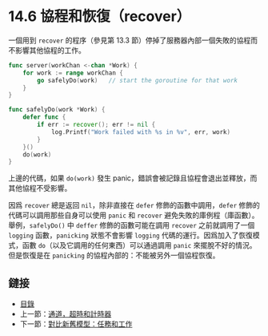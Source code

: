 # 14.6 協程和恢復（recover）

一個用到 `recover` 的程序（參見第 13.3 節）停掉了服務器內部一個失敗的協程而不影響其他協程的工作。

```go
func server(workChan <-chan *Work) {
    for work := range workChan {
        go safelyDo(work)   // start the goroutine for that work
    }
}

func safelyDo(work *Work) {
    defer func {
        if err := recover(); err != nil {
            log.Printf("Work failed with %s in %v", err, work)
        }
    }()
    do(work)
}
```

上邊的代碼，如果 `do(work)` 發生 panic，錯誤會被記錄且協程會退出並釋放，而其他協程不受影響。

因爲 `recover` 總是返回 `nil`，除非直接在 `defer` 修飾的函數中調用，`defer` 修飾的代碼可以調用那些自身可以使用 `panic` 和 `recover` 避免失敗的庫例程（庫函數）。舉例，`safelyDo()` 中 `deffer` 修飾的函數可能在調用 `recover` 之前就調用了一個 `logging` 函數，`panicking` 狀態不會影響 `logging` 代碼的運行。因爲加入了恢復模式，函數 `do`（以及它調用的任何東西）可以通過調用 `panic` 來擺脫不好的情況。但是恢復是在 `panicking` 的協程內部的：不能被另外一個協程恢復。


## 鏈接

- [目錄](directory.md)
- 上一節：[通道，超時和計時器](14.5.md)
- 下一節：[對比新舊模型：任務和工作](14.7.md)

